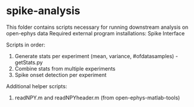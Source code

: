 # spike-analysis

This folder contains scripts necessary for running downstream analysis on open-ephys data
Required external program installations: Spike Interface

Scripts in order:
1. Generate stats per experiment (mean, variance, #ofdatasamples) - getStats.py
2. Combine stats from multiple experiments
3. Spike onset detection per experiment

Additional helper scripts:
1. readNPY.m and readNPYheader.m (from open-ephys-matlab-tools)
